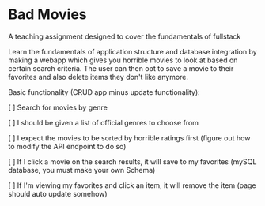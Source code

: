# Bad Movies
A teaching assignment designed to cover the fundamentals of fullstack

Learn the fundamentals of application structure and database integration by making a webapp which gives you horrible movies to look at based on certain search criteria. The user can then opt to save a movie to their favorites and also delete items they don't like anymore. 

Basic functionality (CRUD app minus update functionality): 

[ ] Search for movies by genre

[ ] I should be given a list of official genres to choose from

[ ] I expect the movies to be sorted by horrible ratings first (figure out how to modify the API endpoint to do so)

[ ] If I click a movie on the search results, it will save to my favorites (mySQL database, you must make your own Schema)

[ ] If I'm viewing my favorites and click an item, it will remove the item (page should auto update somehow) 
